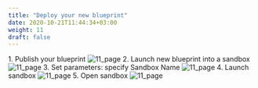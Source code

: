 ```yaml
---
title: "Deploy your new blueprint"
date: 2020-10-21T11:44:34+03:00
weight: 11
draft: false
---
```

1\. Publish your blueprint
![11_page](/images/module4/11_page.png)
2\. Launch new blueprint into a sandbox
![11_page](/images/module4/12_page.png)
3\. Set parameters: specify Sandbox Name
![11_page](/images/module4/13_page.png)
4\. Launch sandbox
![11_page](/images/module4/14_page.png)
5\. Open sandbox
![11_page](/images/module4/15_page.png)




